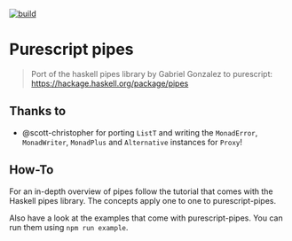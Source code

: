 [![build](https://github.com/felixSchl/purescript-pipes/actions/workflows/build.yml/badge.svg)](https://github.com/felixSchl/purescript-pipes/actions/workflows/build.yml)

# Purescript pipes

> Port of the haskell pipes library by Gabriel Gonzalez to purescript:
> https://hackage.haskell.org/package/pipes

## Thanks to

* @scott-christopher for porting `ListT` and writing the `MonadError`,
  `MonadWriter`, `MonadPlus` and `Alternative` instances for `Proxy`!

## How-To

For an in-depth overview of pipes follow the tutorial that comes with the
Haskell pipes library. The concepts apply one to one to purescript-pipes.

Also have a look at the examples that come with purescript-pipes. You can run
them using `npm run example`.
